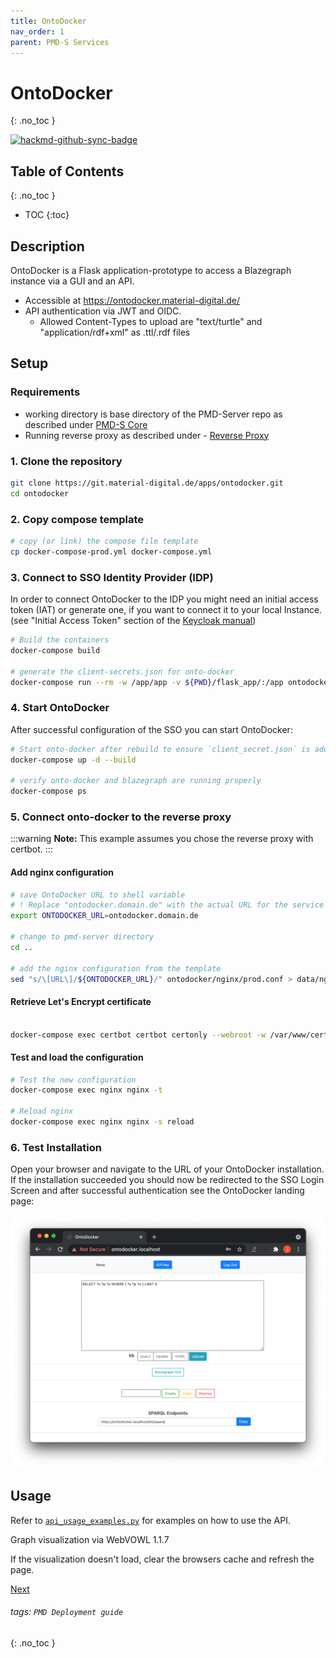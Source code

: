 ```yaml
---
title: OntoDocker
nav_order: 1
parent: PMD-S Services
---
```


OntoDocker
===
{: .no_toc }

[![hackmd-github-sync-badge](https://hackmd.io/HjZbIFIGS7yAvZGHI0rhMQ/badge)](https://hackmd.io/HjZbIFIGS7yAvZGHI0rhMQ)


## Table of Contents
{: .no_toc }

- TOC
{:toc}

## Description

OntoDocker is a Flask application-prototype to access a Blazegraph instance via a GUI and an API.

- Accessible at https://ontodocker.material-digital.de/
- API authentication via JWT and OIDC.
  - Allowed Content-Types to upload are "text/turtle" and "application/rdf+xml" as .ttl/.rdf files

## Setup
### Requirements
* working directory is base directory of the PMD-Server repo as described under [PMD-S Core](https://hackmd.io/@materialdigital/HJwVOfQ5_)
* Running reverse proxy as described under - [Reverse Proxy](https://hackmd.io/@materialdigital/H1t3_GQ9O)

### 1. Clone the repository

```bash
git clone https://git.material-digital.de/apps/ontodocker.git
cd ontodocker
```

### 2. Copy compose template

```bash
# copy (or link) the compose file template
cp docker-compose-prod.yml docker-compose.yml
```

### 3. Connect to SSO Identity Provider (IDP)
In order to connect OntoDocker to the IDP you might need an initial access token (IAT) or generate one, if you want to connect it to your local Instance. (see "Initial Access Token" section of the [Keycloak manual](https://www.keycloak.org/docs/latest/securing_apps/#_initial_access_token))


```bash
# Build the containers
docker-compose build

# generate the client-secrets.json for onto-docker
docker-compose run --rm -w /app/app -v ${PWD}/flask_app/:/app ontodocker oidc-register --initial-access-token [TOKEN] https://[SSO_URL]/auth/realms/[SSO_REALM] [ONTODOCKER_URL]
```

### 4. Start OntoDocker
After successful configuration of the SSO you can start OntoDocker:

```bash
# Start onto-docker after rebuild to ensure `client_secret.json` is added to the image
docker-compose up -d --build

# verify onto-docker and blazegraph are running properly
docker-compose ps
```

### 5. Connect onto-docker to the reverse proxy
:::warning
**Note:** This example assumes you chose the reverse proxy with certbot.
:::

#### Add nginx configuration

```bash
# save OntoDocker URL to shell variable
# ! Replace "ontodocker.domain.de" with the actual URL for the service
export ONTODOCKER_URL=ontodocker.domain.de

# change to pmd-server directory
cd ..

# add the nginx configuration from the template
sed "s/\[URL\]/${ONTODOCKER_URL}/" ontodocker/nginx/prod.conf > data/nginx/ontodocker.conf
```

#### Retrieve Let's Encrypt certificate

```bash

docker-compose exec certbot certbot certonly --webroot -w /var/www/certbot -d ${ONTODOCKER_URL}
```

#### Test and load the configuration
```bash
# Test the new configuration
docker-compose exec nginx nginx -t

# Reload nginx
docker-compose exec nginx nginx -s reload
```

### 6. Test Installation

Open your browser and navigate to the URL of your OntoDocker installation. If the installation succeeded you should now be redirected to the SSO Login Screen and after successful authentication see the OntoDocker landing page:

![](https://github.com/materialdigital/deployment-guide-assets/blob/main/images/ontodocker.png?raw=true)

## Usage

Refer to [`api_usage_examples.py`](https://git.material-digital.de/apps/ontodocker/-/blob/master/api_usage_examples.py) for examples on how to use the API.


Graph visualization via WebVOWL 1.1.7

If the visualization doesn't load, clear the browsers cache and refresh the page.


[Next <i class="fa fa-arrow-circle-right"></i>](https://hackmd.io/@materialdigital/H1P_XW7qO)


###### tags: `PMD Deployment guide`
{: .no_toc }
